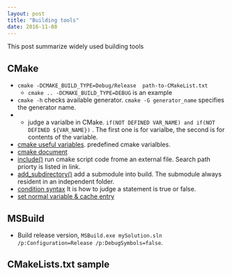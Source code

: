 ```yaml
---
layout: post
title: "Building tools" 
date: 2016-11-08
---
```

This post summarize widely used building tools

## CMake 
- `cmake -DCMAKE_BUILD_TYPE=Debug/Release  path-to-CMakeList.txt`
  - `cmake .. -DCMAKE_BUILD_TYPE=DEBUG` is an example
- `cmake -h` checks available generator. `cmake -G generator_name` specifies the generator name.
- - judge a varialbe in CMake. `if(NOT DEFINED VAR_NAME) and if(NOT DEFINED ${VAR_NAME})` . The first one is for varialbe, the second is for contents of the variable.
- [cmake useful variables](https://cmake.org/Wiki/CMake_Useful_Variables). predefined cmake varialbles.
- [cmake document](https://cmake.org/cmake/help/v3.5/manual/cmake-buildsystem.7.html)
- [include()](https://cmake.org/cmake/help/v3.0/command/include.html) run cmake script code frome an external file. Search path priorty is listed in link.
- [add_subdirectory()](https://cmake.org/cmake/help/v3.0/command/add_subdirectory.html) add a submodule into build. The submodule always resident in an independent folder.
- [condition syntax](https://cmake.org/cmake/help/latest/command/if.html#condition-syntax) It is how to judge a statement is true or false.
- [set normal variable & cache entry](https://cmake.org/cmake/help/latest/command/set.html)

## MSBuild
- Build release version, `MSBuild.exe mySolution.sln /p:Configuration=Release /p:DebugSymbols=false`.

## CMakeLists.txt sample
